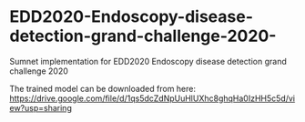 # EDD2020-Endoscopy-disease-detection-grand-challenge-2020-
Sumnet implementation for EDD2020 Endoscopy disease detection grand challenge 2020 

The trained model can be downloaded from here: https://drive.google.com/file/d/1qs5dcZdNpUuHlUXhc8ghqHa0IzHH5c5d/view?usp=sharing
